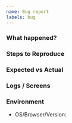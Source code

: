 ```yaml
---
name: Bug report
labels: bug
---
```

### What happened?

### Steps to Reproduce

### Expected vs Actual

### Logs / Screens

### Environment
- OS/Browser/Version:

